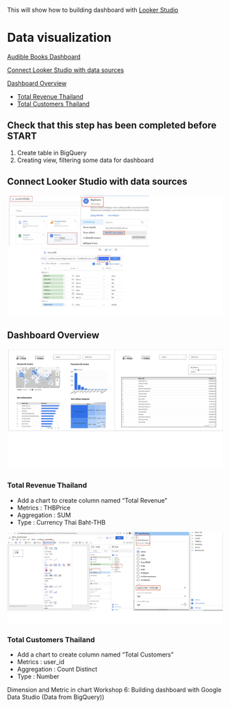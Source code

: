 This will show how to building dashboard with [Looker Studio](https://lookerstudio.google.com/navigation/reporting)


Data visualization
============
[Audible Books Dashboard](https://lookerstudio.google.com/s/pvyQ71p2cSg)

[Connect Looker Studio with data sources](section/looker-studio.md#Connect-Looker-Studio-with-data-sources)

[Dashboard Overview](section/looker-studio.md#Dashboard-Overview)

- [Total Revenue Thailand](section/looker-studio.md#Total-Revenue-Thailand)
- [Total Customers Thailand](section/looker-studio.md#Total-Customers-Thailand)


## Check that this step has been completed before START 

1. Create table in BigQuery
2. Creating view, filtering some data for dashboard


## Connect Looker Studio with data sources

![connect to bigquery](/images/connect.png)

## Dashboard Overview
![overview](/images/overview.png)

### Total Revenue Thailand

- Add a chart to create column named “Total Revenue”<br>
- Metrics : THBPrice<br>
- Aggregation : SUM<br>
- Type : Currency Thai Baht-THB<br>

![totalrevenue](/images/totalrevenue.png)

### Total Customers Thailand

- Add a chart to create column named “Total Customers”<br>
- Metrics : user_id<br>
- Aggregation : Count Distinct <br>
- Type : Number<br>







Dimension and Metric in chart
Workshop 6: Building dashboard with Google Data Studio (Data from BigQuery))

